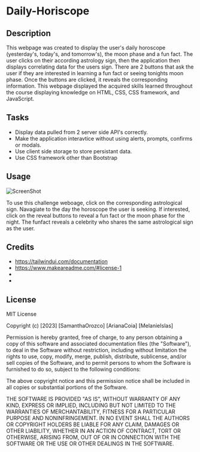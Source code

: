 # Daily-Horiscope

## Description

This webpage was created to display the user's daily horoscope (yesterday's, today's, and tomorrow's), the moon phase and a fun fact. The user clicks on their according astrology sign, then the application then displays correlating data for the users sign. There are 2 buttons that ask the user if they are interested in learning a fun fact or seeing tonights moon phase. Once the buttons are clicked, it reveals the corresponding information. This webpage displayed the acquired skills learned throughout the course displaying knowledge on HTML, CSS, CSS framework, and JavaScript. 

## Tasks
- Display data pulled from 2 server side API's correctly.
- Make the application interavtice without using alerts, prompts, confirms or modals.
- Use client side storage to store persistant data.
- Use CSS framework other than Bootstrap



## Usage

![ScreenShot](./)

To use this challenge weboage, click on the corresponding astrological sign. Navagiate to the day the horoscope the user is seeking. If interested, click on the reveal buttons to reveal a fun fact or the moon  phase for the night. The funfact reveals a celebrity who shares the same astrological sign as the user.


## Credits

- https://tailwindui.com/documentation
- https://www.makeareadme.com/#license-1
- 
- 

## License

MIT License

Copyright (c) [2023] [SamanthaOrozco] [ArianaCoia] [MelanieIslas]

Permission is hereby granted, free of charge, to any person obtaining a copy
of this software and associated documentation files (the "Software"), to deal
in the Software without restriction, including without limitation the rights
to use, copy, modify, merge, publish, distribute, sublicense, and/or sell
copies of the Software, and to permit persons to whom the Software is
furnished to do so, subject to the following conditions:

The above copyright notice and this permission notice shall be included in all
copies or substantial portions of the Software.

THE SOFTWARE IS PROVIDED "AS IS", WITHOUT WARRANTY OF ANY KIND, EXPRESS OR
IMPLIED, INCLUDING BUT NOT LIMITED TO THE WARRANTIES OF MERCHANTABILITY,
FITNESS FOR A PARTICULAR PURPOSE AND NONINFRINGEMENT. IN NO EVENT SHALL THE
AUTHORS OR COPYRIGHT HOLDERS BE LIABLE FOR ANY CLAIM, DAMAGES OR OTHER
LIABILITY, WHETHER IN AN ACTION OF CONTRACT, TORT OR OTHERWISE, ARISING FROM,
OUT OF OR IN CONNECTION WITH THE SOFTWARE OR THE USE OR OTHER DEALINGS IN THE
SOFTWARE.